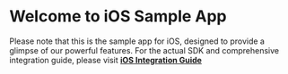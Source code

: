 # Welcome to iOS Sample App

Please note that this is the sample app for iOS, designed to provide a glimpse of our powerful features. For the actual SDK and comprehensive integration guide, please visit **[iOS Integration Guide](https://developers.facia.ai/platforms/ios-sdk)**
